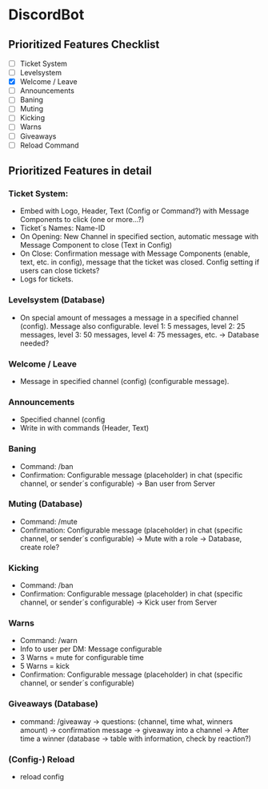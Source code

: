 # DiscordBot
## Prioritized Features Checklist

- [ ] Ticket System
- [ ] Levelsystem
- [x] Welcome / Leave
- [ ] Announcements
- [ ] Baning
- [ ] Muting
- [ ] Kicking
- [ ] Warns
- [ ] Giveaways
- [ ] Reload Command

## Prioritized Features in detail
### Ticket System:
- Embed with Logo, Header, Text (Config or Command?) with Message Components to click (one or more...?)
- Ticket´s Names: Name-ID
- On Opening: New Channel in specified section, automatic message with Message Component to close (Text in Config)
- On Close: Confirmation message with Message Components (enable, text, etc. in config), message that the ticket was closed. Config setting if users can close tickets?
- Logs for tickets.

### Levelsystem (Database)
  - On special amount of messages a message in a specified channel (config). Message also configurable.
level 1: 5 messages, level 2: 25 messages, level 3: 50 messages, level 4: 75 messages, etc.
-> Database needed?

### Welcome / Leave
- Message in specified channel (config) (configurable message).

### Announcements
- Specified channel (config
- Write in with commands (Header, Text)

### Baning
- Command: /ban <user>
- Confirmation: Configurable message (placeholder) in chat (specific channel, or sender´s configurable)
-> Ban user from Server

### Muting (Database)
- Command: /mute <user> <reason> <time>
- Confirmation: Configurable message (placeholder) in chat (specific channel, or sender´s configurable)
-> Mute with a role
-> Database, create role?

### Kicking
- Command: /ban <user>
- Confirmation: Configurable message (placeholder) in chat (specific channel, or sender´s configurable)
-> Kick user from Server

### Warns
- Command: /warn <user> <reason> <time>
- Info to user per DM: Message configurable
- 3 Warns = mute for configurable time
- 5 Warns = kick
- Confirmation: Configurable message (placeholder) in chat (specific channel, or sender´s configurable)

### Giveaways (Database)
- command: /giveaway -> questions: (channel, time what, winners amount) -> confirmation message -> giveaway into a channel
-> After time a winner (database -> table with information, check by reaction?)

### (Config-) Reload
- reload config
